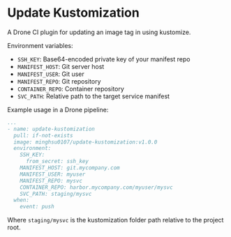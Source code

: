 # Update Kustomization
A Drone CI plugin for updating an image tag in using kustomize.

Environment variables:
- `SSH_KEY`: Base64-encoded private key of your manifest repo
- `MANIFEST_HOST`: Git server host
- `MANIFEST_USER`: Git user
- `MANIFEST_REPO`: Git repository
- `CONTAINER_REPO`: Container repository
- `SVC_PATH`: Relative path to the target service manifest

Example usage in a Drone pipeline:
```yaml
...
- name: update-kustomization
  pull: if-not-exists
  image: minghsu0107/update-kustomization:v1.0.0
  environment:
    SSH_KEY:
      from_secret: ssh_key
    MANIFEST_HOST: git.mycompany.com
    MANIFEST_USER: myuser
    MANIFEST_REPO: mysvc
    CONTAINER_REPO: harbor.mycompany.com/myuser/mysvc
    SVC_PATH: staging/mysvc
  when:
    event: push
```
Where `staging/mysvc` is the kustomization folder path relative to the project root.